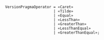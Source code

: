 <!-- This file is generated automatically by infrastructure scripts. Please don't edit by hand. -->

```{ .ebnf .slang-ebnf #VersionPragmaOperator }
VersionPragmaOperator = «Caret»
                      | «Tilde»
                      | «Equal»
                      | «LessThan»
                      | «GreaterThan»
                      | «LessThanEqual»
                      | «GreaterThanEqual»;
```
